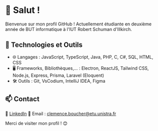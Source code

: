 # 👋 Salut !

Bienvenue sur mon profil GitHub !
Actuellement étudiante en deuxième année de BUT informatique à l'IUT Robert Schuman d'Illkirch.

## 🔧 Technologies et Outils
- 🌐 Langages : JavaScript, TypeScript, Java, PHP, C, C#, SQL, HTML, CSS
- 🖥️ Frameworks, Bibliothèques,... : Electron, ReactJS, Tailwind CSS, Node.js, Express, Prisma, Laravel (Eloquent)
- 🛠️ Outils : Git, VsCodium, IntelliJ IDEA, Figma

## 📫 Contact
💼 [LinkedIn](https://fr.linkedin.com/in/cl%C3%A9mence-boucher-4a4631350)
📧 Email : clemence.boucher@etu.unistra.fr  

Merci de visiter mon profil ! 😊
